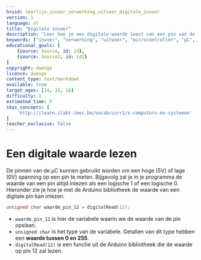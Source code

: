 ```yaml
---
hruid: leerlijn_invoer_verwerking_uitvoer_digitale_invoer
version: 1
language: nl
title: "Digitale invoer"
description: "Leer hoe je een digitale waarde leest van een pin van de µC."
keywords: ["invoer", "verwerking", "uitvoer", "microcontroller", "µC", "arduino", "dwenguino", "digitalRead"]
educational_goals: [
    {source: Source, id: id}, 
    {source: Source2, id: id2}
]
copyright: dwengo
licence: dwengo
content_type: text/markdown
available: true
target_ages: [14, 15, 16]
difficulty: 1
estimated_time: 5
skos_concepts: [
    'http://ilearn.ilabt.imec.be/vocab/curr1/s-computers-en-systemen'
]
teacher_exclusive: false
---
```


# Een digitale waarde lezen

De pinnen van de µC kunnen gebruikt worden om een hoge (5V) of lage (0V) spanning op een pin te meten. Bijgevolg zal je in je programma de waarde van een pin altijd inlezen als een logische 1 of een logische 0. Hieronder zie je hoe je met de Arduino bibliotheek de waarde van een digitale pin kan inlezen.

```cpp
unsigned char waarde_pin_12 = digitalRead(12);
```
- `waarde_pin_12` is hier de variabele waarin we de waarde van de pin opslaan.
- `unsigned char` is het type van de variabele. Getallen van dit type hebben een **waarde tussen 0 en 255**. 
- `digitalRead(12)` is een functie uit de Arduino bibliotheek die de waarde op pin 12 zal lezen.